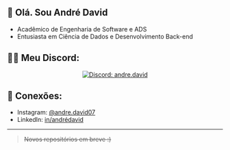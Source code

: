 
## 👋 Olá. Sou André David 
- Acadêmico de Engenharia de Software e ADS
- Entusiasta em Ciência de Dados e Desenvolvimento Back-end

## 👨‍💻 Meu Discord:
<div align="center">
	<a href="https://discord.com/users/1025007887535329290">
	<img src="https://lanyard.cnrad.dev/api/1025007887535329290" alt="Discord: andre.david">
	</a>
</div>

## 📲 Conexões:
- Instagram: [@andre.david07](https://instagram.com/andre.david07)
- LinkedIn: [in/andrédavid](https://linkedin.com/in/andr3dav1d)

---
> ~~Novos repositórios em breve :)~~
